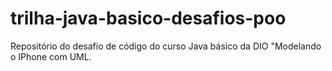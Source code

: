 # trilha-java-basico-desafios-poo
Repositório do desafio de código do curso Java básico da DIO "Modelando o IPhone com UML.
